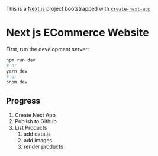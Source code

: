 This is a [Next.js](https://nextjs.org/) project bootstrapped with [`create-next-app`](https://github.com/vercel/next.js/tree/canary/packages/create-next-app).

# Next js ECommerce Website 

First, run the development server:

```bash
npm run dev
# or
yarn dev
# or
pnpm dev
```

## Progress
1. Create Next App
2. Publish to Github
3. List Products
    1. add data.js
    2. add images
    3. render products

